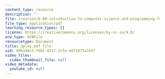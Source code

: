```yaml
---
content_type: resource
description: ''
file: /courses/6-00-introduction-to-computer-science-and-programming-fall-2008/99bad8c5f6b1d2172c5ee8f2975a7e5f_ENrAsRoR97I.pdf
file_type: application/pdf
learning_resource_types: []
license: https://creativecommons.org/licenses/by-nc-sa/4.0/
ocw_type: OCWFile
resourcetype: Document
title: 3play pdf file
uid: 99bad8c5-f6b1-d217-2c5e-e8f2975a7e5f
video_files:
  video_thumbnail_file: null
video_metadata:
  youtube_id: null
---
```

